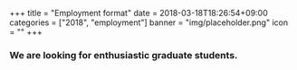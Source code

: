 +++
title = "Employment format"
date = 2018-03-18T18:26:54+09:00
categories = ["2018", "employment"]
banner = "img/placeholder.png"
icon = ""
+++

### We are looking for enthusiastic graduate students.
